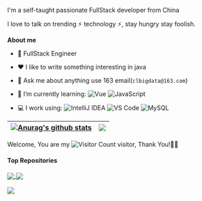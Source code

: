 
I'm a self-taught passionate FullStack developer from China 

I love to talk on trending ⚡ technology ⚡, stay hungry stay foolish.

**About me**

- 💼 FullStack Engineer 

- ❤️ I like to write something interesting in java

- 💬 Ask me about anything use 163 email(`clbigdata@163.com`)


- 🌱 I’m currently learning:
 ![Vue](https://img.shields.io/badge/Vue.js-35495E?logo=vue.js&logoColor=4FC08D)
 ![JavaScript](https://img.shields.io/badge/JavaScript-000000?logo=JavaScript&logoColor=FFCA28)
-  💻 I work using: 
 ![IntelliJ IDEA](https://img.shields.io/badge/-IntelliJ%20Idea-blue?logo=IntelliJIDEA&logoColor=FFCA28)
 ![VS Code](https://img.shields.io/badge/-VS%20Code-007ACC?style=plastic&logo=visual-studio-code)
 ![MySQL](https://img.shields.io/badge/-MySQL-yellowgreen?style=plastic&logo=MySQL&logoColor=white)
 
| <a href="https://github.com/clbigdata/github-readme-stats"><img align="center" src="https://github-readme-stats.vercel.app/api?username=clbigdata&show_icons=true&include_all_commits=true&theme=buefy&hide_border=true" alt="Anurag's github stats" /></a> | <a href="https://github.com/clbigdata/github-readme-stats"><img align="center" src="https://github-readme-stats.vercel.app/api/top-langs/?username=clbigdata&layout=compact&theme=buefy&hide_border=true" /></a> |
| ------------- | ------------- |
Welcome, You are my ![Visitor Count](https://profile-counter.glitch.me/clbigdata/count.svg) visitor, Thank You!🎉🎉

#### Top Repositories

<a href="https://github.com/clbigdata/ShardingMigrate">
  <img align="center" src="https://github-readme-stats.vercel.app/api/pin/?username=clbigdata&repo=ShardingMigrate&theme=buefy" />
</a>
<a href="https://github.com/clbigdata/daiyu-chat">
  <img align="center" src="https://github-readme-stats.vercel.app/api/pin/?username=clbigdata&repo=daiyu-chat&theme=buefy" />
</a>

<br />
<br />
<a href="https://github.com/clbigdata/daiyu-dfs">
  <img align="center" src="https://github-readme-stats.vercel.app/api/pin/?username=clbigdata&repo=daiyu-dfs&theme=buefy" />
</a>



